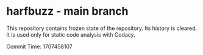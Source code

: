 # harfbuzz - main branch

This repository contains frozen state of the repository.
Its history is cleared. It is used only for static code
analysis with Codacy.

Commit Time: 1707458107